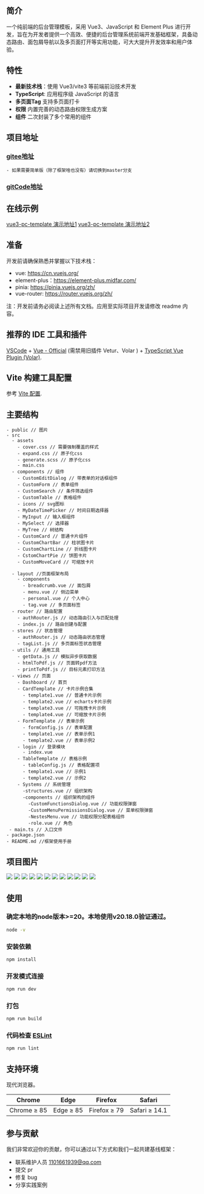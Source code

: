## 简介

一个纯前端的后台管理模板，采用 Vue3、JavaScript 和 Element Plus 进行开发，旨在为开发者提供一个高效、便捷的后台管理系统前端开发基础框架，具备动态路由、面包屑导航以及多页面打开等实用功能，可大大提升开发效率和用户体验。

## 特性

- **最新技术栈**：使用 Vue3/vite3 等前端前沿技术开发
- **TypeScript**: 应用程序级 JavaScript 的语言
- **多页面Tag** 支持多页面打卡
- **权限** 内置完善的动态路由权限生成方案
- **组件** 二次封装了多个常用的组件

## 项目地址
  ### [gitee地址](https://gitee.com/zunyi-gabe/vue3-pc-template)
    - 如果需要简单版（除了框架啥也没有）请切换到master分支
  ### [gitCode地址](https://gitcode.com/Jiaberrr/vue3-pc-template/overview)

## 在线示例

[vue3-pc-template 演示地址1](https://vue3-pc-template.vercel.app/login)
[vue3-pc-template 演示地址2](https://env-00jxt0stsnl3-static.normal.cloudstatic.cn/)


## 准备
开发前请确保熟悉并掌握以下技术栈：

- vue: https://cn.vuejs.org/
- element-plus：https://element-plus.midfar.com/
- pinia: https://pinia.vuejs.org/zh/
- vue-router: https://router.vuejs.org/zh/

注：开发前请务必阅读上述所有文档。应用至实际项目开发请修改 readme 内容。

## 推荐的 IDE 工具和插件

[VSCode](https://code.visualstudio.com/) + [Vue - Official](https://marketplace.visualstudio.com/items?itemName=Vue.volar) (需禁用旧插件 Vetur、Volar ) + [TypeScript Vue Plugin (Volar)](https://marketplace.visualstudio.com/items?itemName=Vue.vscode-typescript-vue-plugin).

## Vite 构建工具配置

参考 [Vite 配置](https://vitejs.dev/config/).

## 主要结构

```
- public // 图片
- src
  - assets 
    - cover.css // 需要强制覆盖的样式
    - expand.css // 原子化css
    - generate.scss // 原子化css
    - main.css 
  - components // 组件
    - CustomEditDialog // 带表单的对话框组件
    - CustomForm // 表单组件
    - CustomSearch // 条件筛选组件
    - CustomTable // 表格组件
    - icons // svg图标
    - MyDateTimePicker // 时间日期选择器
    - MyInput // 输入框组件
    - MySelect // 选择器
    - MyTree // 树结构
    - CustomCard // 普通卡片组件
    - CustomChartBar // 柱状图卡片
    - CustomChartLine // 折线图卡片
    - CstomChartPie // 饼图卡片
    - CustomMoveCard // 可缩放卡片

  - layout //页面框架布局
    - components
      - breadcrumb.vue // 面包屑
      - menu.vue // 侧边菜单
      - personal.vue // 个人中心
      - tag.vue // 多页面标签
  - router // 路由配置
    - authRouter.js // 动态路由引入与匹配处理
    - index.js // 路由创建与配置
  - stores // 状态管理
    - authRouter.js // 动态路由状态管理
    - tagList.js // 多页面标签状态管理
  - utils // 通用工具
    - getData.js // 模拟异步获取数据
    - htmlToPdf.js // 页面转pdf方法
    - printToPdf.js // 目标元素打印方法
  - views // 页面
    - Dashboard // 首页
    - CardTemplate // 卡片示例合集
      - template1.vue // 普通卡片示例
      - template2.vue // echarts卡片示例
      - template3.vue // 可拖拽卡片示例
      - template4.vue // 可缩放卡片示例
    - FormTemplate // 表单示例
      - formConfig.js // 表单配置
      - template1.vue // 表单示例1
      - template2.vue // 表单示例2
    - login // 登录模块
	  - index.vue
    - TableTemplate // 表格示例
      - tableConfig.js // 表格配置项
      - template1.vue // 示例1
      - template2.vue // 示例2
    - Systems // 系统管理
      -structures.vue // 组织架构
      -components // 组织架构的组件
        -CustomFunctionsDialog.vue // 功能权限弹窗
        -CustomMenuPermissionsDialog.vue // 菜单权限弹窗
        -NestesMenu.vue // 功能权限分配表格组件
        -role.vue // 角色
 - main.ts // 入口文件
- package.json
- README.md //框架使用手册
```
## 项目图片
![](/public/demo-img/01.png)
![](/public/demo-img/02.png)
![](/public/demo-img/03.png)
![](/public/demo-img/04.png)
![](/public/demo-img/05.png)
![](/public/demo-img/06.png)
![](/public/demo-img/07.png)
![](/public/demo-img/08.png)
![](/public/demo-img/09.png)
![](/public/demo-img/10.png)
![](/public/demo-img/11.png)
![](/public/demo-img/12.png)
## 使用

### 确定本地的node版本>=20。本地使用v20.18.0验证通过。

```sh
node -v
```

### 安装依赖

```sh
npm install
```

### 开发模式连接

```sh
npm run dev
```

### 打包

```sh
npm run build
```

### 代码检查 [ESLint](https://eslint.org/)

```sh
npm run lint
```

## 支持环境

现代浏览器。

| Chrome          | Edge            | Firefox         | Safari          | 
| --------------- | --------------- | --------------- | --------------- | 
| Chrome ≥ 85     | Edge ≥ 85       | Firefox ≥ 79    | Safari ≥ 14.1   | 

## 参与贡献

我们非常欢迎你的贡献，你可以通过以下方式和我们一起共建基线框架：

- 联系维护人员 1101661939@qq.com
- 提交 pr
- 修复 bug
- 分享实践案例